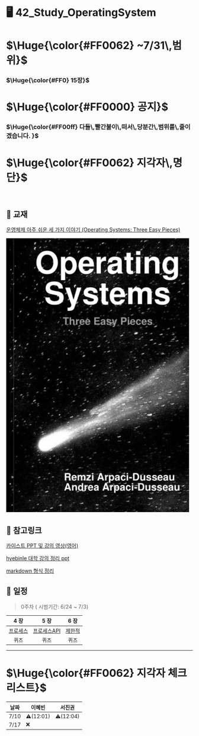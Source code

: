 # 🖥️ 42_Study_OperatingSystem

<h1>$\Huge{\color{#FF0062} ~7/31\,범위}$</h1>
<h3>$\Huge{\color{#FF0} 15장}$</h3>

<h1>$\Huge{\color{#FF0000} 공지}$</h1>
<h3>$\Huge{\color{#FF00ff} 다들\,빨간불이\,떠서\,당분간\,범위를\,줄이겠습니다. }$</h3>

<h1>$\Huge{\color{#FF0062} 지각자\,명단}$</h1>

<br/>



 
## 📖 교재
[운영체제 아주 쉬운 세 가지 이야기 (Operating Systems: Three Easy Pieces)](https://github.com/remzi-arpacidusseau/ostep-translations/blob/master/korean/README.md)

![Screenshot of OSTEP_BOOK](scrs/OSTEP_img.png)

## 🔖 참고링크
[카이스트 PPT 및 강의 영상(영어)](https://oslab.kaist.ac.kr/ostepslides/)

[hyebinle 대학 강의 정리 ppt](https://drive.google.com/drive/folders/1vT34g2l9i_noHckwYwRc2xOWAeEPn56j?usp=share_link)

[markdown 형식 정리](https://docs.github.com/ko/get-started/writing-on-github/getting-started-with-writing-and-formatting-on-github/basic-writing-and-formatting-syntax)

## 📆 일정
> 0주차 ( 시범기간: 6/24 ~ 7/3)



| **4 장** | **5 장** | **6 장** |
|:---------:|:-------:|:--------:|
|   [프로세스][r프로세스]  |   [프로세스API][r프로세스API]  |   [제한적][r제한적]  |
|   퀴즈  |   퀴즈  |   퀴즈  |


[r프로세스]: docs/04_프로세스_개념
[r프로세스API]: docs/05_프로세스_API
[r제한적]: docs/06_제한적_직접_실행

---
<h1>$\Huge{\color{#FF0062} 지각자 체크 리스트}$</h1>

날짜|이혜빈|서진권|
---|---|---
7/10| ⚠️(12:01) | ⚠️(12:04)
7/17| ❌| 


